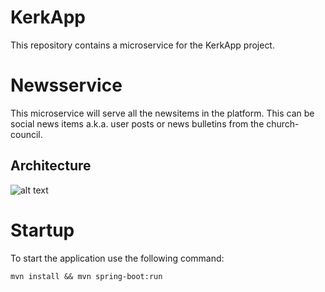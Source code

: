 # KerkApp
This repository contains a microservice for the KerkApp project.

# Newsservice
This microservice will serve  all the newsitems in the platform. This can be social news items a.k.a. user posts or news bulletins from the church-council.

## Architecture
![alt text](https://github.com/KerkApp/newsservice/blob/master/kerkapp.png "KerkApp Architecture")

# Startup
To start the application use the following command:

`mvn install && mvn spring-boot:run`
